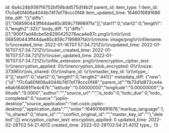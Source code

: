 id: 6a4c24b9397f4752bf56bdd575d14b2f
parent_id: 
item_type: 1
item_id: f7c0a60f406a4044b74f7ef79ccc0f48
item_updated_time: 1646016691686
title_diff: "[{\"diffs\":[[1,\"068590443ff44dae85c859c7199897fa\"]],\"start1\":0,\"start2\":0,\"length1\":0,\"length2\":32}]"
body_diff: "[{\"diffs\":[[1,\"900f7ad48cbe5b8290425276aca4e87c.png\\\r\\\n\\\r\\\nid: 068590443ff44dae85c859c7199897fa\\\r\\\nmime: image/png\\\r\\\nfilename: \\\r\\\ncreated_time: 2022-01-16T07:57:34.721Z\\\r\\\nupdated_time: 2022-01-16T07:57:34.721Z\\\r\\\nuser_created_time: 2022-01-16T07:57:34.721Z\\\r\\\nuser_updated_time: 2022-01-16T07:57:34.721Z\\\r\\\nfile_extension: png\\\r\\\nencryption_cipher_text: \\\r\\\nencryption_applied: 0\\\r\\\nencryption_blob_encrypted: 0\\\r\\\nsize: 37396\\\r\\\nis_shared: 0\\\r\\\nshare_id: \\\r\\\nmaster_key_id: \\\r\\\ntype_: 4\"]],\"start1\":0,\"start2\":0,\"length1\":0,\"length2\":441}]"
metadata_diff: {"new":{"id":"f7c0a60f406a4044b74f7ef79ccc0f48","parent_id":"fb73d1d872ce4ee6ab184091f1e4c67b","latitude":"0.00000000","longitude":"0.00000000","altitude":"0.0000","author":"","source_url":"","is_todo":0,"todo_due":0,"todo_completed":0,"source":"joplin-desktop","source_application":"net.cozic.joplin-desktop","application_data":"","order":1646016691676,"markup_language":1,"is_shared":0,"share_id":"","conflict_original_id":"","master_key_id":""},"deleted":[]}
encryption_cipher_text: 
encryption_applied: 0
updated_time: 2022-02-28T02:54:21.401Z
created_time: 2022-02-28T02:54:21.401Z
type_: 13